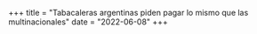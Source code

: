 +++
title = "Tabacaleras argentinas piden pagar lo mismo que las multinacionales"
date = "2022-06-08"
+++